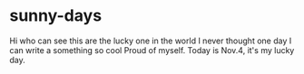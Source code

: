 # sunny-days
Hi who can see this are the lucky one in the world
I never thought one day I can write a something so cool
Proud of myself. 
Today is Nov.4, it's my lucky day. 
